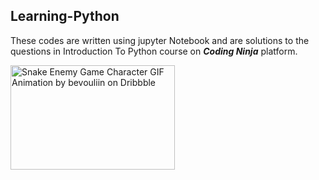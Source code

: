 ## Learning-Python
These codes are written using  jupyter Notebook and are solutions to the questions in Introduction To Python course on ***Coding Ninja*** platform.

 <img src="https://cdn.dribbble.com/users/375867/screenshots/3136248/snake_enemy_game_character.gif" jsaction="load:XAeZkd;" jsname="HiaYvf" class="n3VNCb KAlRDb" alt="Snake Enemy Game Character GIF Animation by bevouliin on Dribbble" data-noaft="1" style="width: 263px; height: 167.25px; margin: 0px;">

